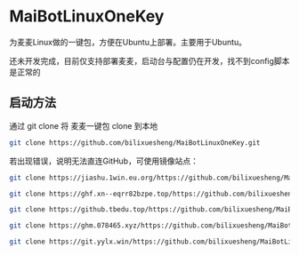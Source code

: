 # MaiBotLinuxOneKey
为麦麦Linux做的一键包，方便在Ubuntu上部署。主要用于Ubuntu。

还未开发完成，目前仅支持部署麦麦，启动台与配置仍在开发，找不到config脚本是正常的

## 启动方法
通过 git clone 将 麦麦一键包 clone 到本地
```bash
git clone https://github.com/bilixuesheng/MaiBotLinuxOneKey.git
```

若出现错误，说明无法直连GitHub，可使用镜像站点：
```bash
git clone https://jiashu.1win.eu.org/https://github.com/bilixuesheng/MaiBotLinuxOneKey.git
```
```bash
git clone https://ghf.xn--eqrr82bzpe.top/https://github.com/bilixuesheng/MaiBotLinuxOneKey.git
```
```bash
git clone https://github.tbedu.top/https://github.com/bilixuesheng/MaiBotLinuxOneKey.git
```
```bash
git clone https://ghm.078465.xyz/https://github.com/bilixuesheng/MaiBotLinuxOneKey.git
```
```bash
git clone https://git.yylx.win/https://github.com/bilixuesheng/MaiBotLinuxOneKey.git
```
